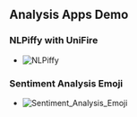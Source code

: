 ## Analysis Apps Demo

### NLPiffy with UniFire

* ![NLPiffy](https://user-images.githubusercontent.com/58151963/202764791-c38be4f0-6aa9-4fde-a480-d9a79b90c5d3.gif)

### Sentiment Analysis Emoji
* ![Sentiment_Analysis_Emoji](https://user-images.githubusercontent.com/58151963/202770421-504a3a05-b04b-471a-89c9-22be81703c79.gif)

